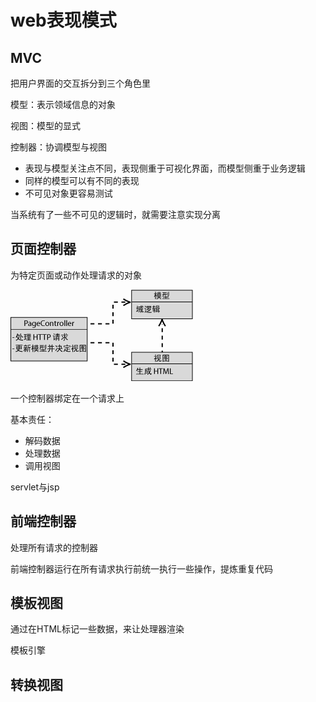 # web表现模式

## MVC

把用户界面的交互拆分到三个角色里

模型：表示领域信息的对象

视图：模型的显式

控制器：协调模型与视图

- 表现与模型关注点不同，表现侧重于可视化界面，而模型侧重于业务逻辑
- 同样的模型可以有不同的表现
- 不可见对象更容易测试

当系统有了一些不可见的逻辑时，就需要注意实现分离

## 页面控制器

为特定页面或动作处理请求的对象

![202001201433](/assets/202001201433.gif)

一个控制器绑定在一个请求上

基本责任：

- 解码数据
- 处理数据
- 调用视图

servlet与jsp

## 前端控制器

处理所有请求的控制器

前端控制器运行在所有请求执行前统一执行一些操作，提炼重复代码

## 模板视图

通过在HTML标记一些数据，来让处理器渲染

模板引擎

## 转换视图